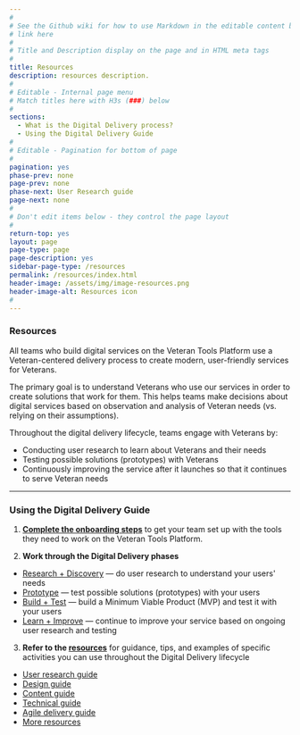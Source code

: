 ```yaml
---
#
# See the Github wiki for how to use Markdown in the editable content below:
# link here
#
# Title and Description display on the page and in HTML meta tags
#
title: Resources
description: resources description.
#
# Editable - Internal page menu
# Match titles here with H3s (###) below
#
sections:
  - What is the Digital Delivery process?
  - Using the Digital Delivery Guide
#
# Editable - Pagination for bottom of page
#
pagination: yes
phase-prev: none
page-prev: none
phase-next: User Research guide
page-next: none
#
# Don't edit items below - they control the page layout
#
return-top: yes
layout: page
page-type: page
page-description: yes
sidebar-page-type: /resources
permalink: /resources/index.html
header-image: /assets/img/image-resources.png
header-image-alt: Resources icon
#
---
```


### Resources

All teams who build digital services on the Veteran Tools Platform use a Veteran-centered delivery process to create modern, user-friendly services for Veterans.

The primary goal is to understand Veterans who use our services in order to create solutions that work for them. This helps teams make decisions about digital services based on observation and analysis of Veteran needs (vs. relying on their assumptions).

Throughout the digital delivery lifecycle, teams engage with Veterans by:

* Conducting user research to learn about Veterans and their needs
* Testing possible solutions (prototypes) with Veterans
* Continuously improving the service after it launches so that it continues to serve Veteran needs


<hr>


### Using the Digital Delivery Guide


<!--- image/diagrams illustrate process with explanations and links-->

1. **[Complete the onboarding steps]({{site.baseurl}}/delivery/onboard-team)** to get your team set up with the tools they need to work on the Veteran Tools Platform.

2. **Work through the Digital Delivery phases**
  * [Research + Discovery]({{site.baseurl}}/delivery/research-discovery) &#8212; do user research to understand your users' needs
  * [Prototype]({{site.baseurl}}/delivery/prototype) &#8212; test possible solutions (prototypes) with your users
  * [Build + Test]({{site.baseurl}}/delivery/built-test) &#8212; build a Minimum Viable Product (MVP) and test it with your users
  * [Learn + Improve]({{site.baseurl}}/delivery/learn-improve) &#8212; continue to improve your service based on ongoing user research and testing

3. **Refer to the [resources]({{site.baseurl}}/resources/)** for guidance, tips, and examples of specific activities you can use throughout the Digital Delivery lifecycle
  * [User research guide]({{site.baseurl}}/resources/user-research)
  * [Design guide]({{site.baseurl}}/resources/design)
  * <a title="Go to content guide" href="https://github.com/department-of-veterans-affairs/vets.gov-content-style-guide" target="_blank">Content guide</a>
  * [Technical guide]({{site.baseurl}}/resources/technical)
  * [Agile delivery guide]({{site.baseurl}}/resources/agile)
  * [More resources]({{site.baseurl}}/resources/more)
